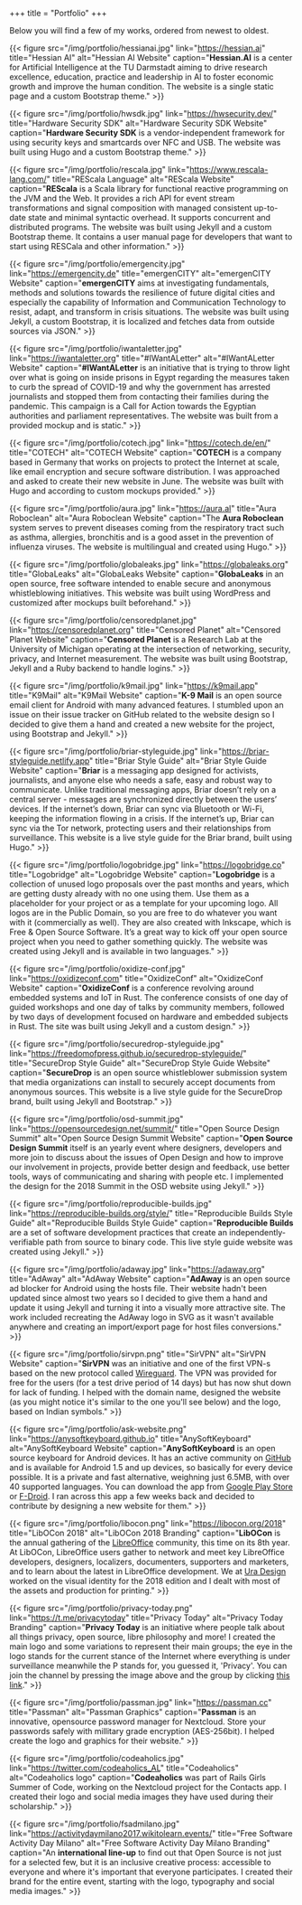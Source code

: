 +++
title = "Portfolio"
+++

Below you will find a few of my works, ordered from newest to oldest.

{{< figure src="/img/portfolio/hessianai.jpg" link="https://hessian.ai" title="Hessian AI" alt="Hessian AI Website" caption="**Hessian.AI** is a center for Artificial Intelligence at the TU Darmstadt aiming to drive research excellence, education, practice and leadership in AI to foster economic growth and improve the human condition. The website is a single static page and a custom Bootstrap theme." >}}

{{< figure src="/img/portfolio/hwsdk.jpg" link="https://hwsecurity.dev/" title="Hardware Security SDK" alt="Hardware Security SDK Website" caption="**Hardware Security SDK** is a vendor-independent framework for using security keys and smartcards over NFC and USB. The website was built using Hugo and a custom Bootstrap theme." >}}

{{< figure src="/img/portfolio/rescala.jpg" link="https://www.rescala-lang.com/" title="REScala Language" alt="REScala Website" caption="**REScala** is a Scala library for functional reactive programming on the JVM and the Web. It provides a rich API for event stream transformations and signal composition with managed consistent up-to-date state and minimal syntactic overhead. It supports concurrent and distributed programs. The website was built using Jekyll and a custom Bootstrap theme. It contains a user manual page for developers that want to start using RESCala and other information." >}}

{{< figure src="/img/portfolio/emergencity.jpg" link="https://emergencity.de" title="emergenCITY" alt="emergenCITY Website" caption="**emergenCITY** aims at investigating fundamentals, methods and solutions towards the resilience of future digital cities and especially the capability of Information and Communication Technology to resist, adapt, and transform in crisis situations. The website was built using Jekyll, a custom Bootstrap, it is localized and fetches data from outside sources via JSON." >}}

{{< figure src="/img/portfolio/iwantaletter.jpg" link="https://iwantaletter.org" title="#IWantALetter" alt="#IWantALetter Website" caption="**#IWantALetter** is an initiative that is trying to throw light over what is going on inside prisons in Egypt regarding the measures taken to curb the spread of COVID-19 and why the government has arrested journalists and stopped them from contacting their families during the pandemic. This campaign is a Call for Action towards the Egyptian authorities and parliament representatives. The website was built from a provided mockup and is static." >}}

{{< figure src="/img/portfolio/cotech.jpg" link="https://cotech.de/en/" title="COTECH" alt="COTECH Website" caption="**COTECH** is a company based in Germany that works on projects to protect the Internet at scale, like email encryption and secure software distribution. I was approached and asked to create their new website in June. The website was built with Hugo and according to custom mockups provided." >}}

{{< figure src="/img/portfolio/aura.jpg" link="https://aura.al" title="Aura Roboclean" alt="Aura Roboclean Website" caption="The **Aura Roboclean** system serves to prevent diseases coming from the respiratory tract such as asthma, allergies, bronchitis and is a good asset in the prevention of influenza viruses. The website is multilingual and created using Hugo." >}}

{{< figure src="/img/portfolio/globaleaks.jpg" link="https://globaleaks.org" title="GlobaLeaks" alt="GlobaLeaks Website" caption="**GlobaLeaks** in an open source, free software intended to enable secure and anonymous whistleblowing initiatives. This website was built using WordPress and customized after mockups built beforehand." >}}

{{< figure src="/img/portfolio/censoredplanet.jpg" link="https://censoredplanet.org" title="Censored Planet" alt="Censored Planet Website" caption="**Censored Planet** is a Research Lab at the University of Michigan operating at the intersection of networking, security, privacy, and Internet measurement. The website was built using Bootstrap, Jekyll and a Ruby backend to handle logins." >}}

{{< figure src="/img/portfolio/k9mail.jpg" link="https://k9mail.app" title="K9Mail" alt="K9Mail Website" caption="**K-9 Mail** is an open source email client for Android with many advanced features. I stumbled upon an issue on their issue tracker on GitHub related to the website design so I decided to give them a hand and created a new website for the project, using Bootstrap and Jekyll." >}}

{{< figure src="/img/portfolio/briar-styleguide.jpg" link="https://briar-styleguide.netlify.app" title="Briar Style Guide" alt="Briar Style Guide Website" caption="**Briar** is a messaging app designed for activists, journalists, and anyone else who needs a safe, easy and robust way to communicate. Unlike traditional messaging apps, Briar doesn’t rely on a central server - messages are synchronized directly between the users’ devices. If the internet’s down, Briar can sync via Bluetooth or Wi-Fi, keeping the information flowing in a crisis. If the internet’s up, Briar can sync via the Tor network, protecting users and their relationships from surveillance. This website is a live style guide for the Briar brand, built using Hugo." >}}

{{< figure src="/img/portfolio/logobridge.jpg" link="https://logobridge.co" title="Logobridge" alt="Logobridge Website" caption="**Logobridge** is a collection of unused logo proposals over the past months and years, which are getting dusty already with no one using them. Use them as a placeholder for your project or as a template for your upcoming logo. All logos are in the Public Domain, so you are free to do whatever you want with it (commercially as well). They are also created with Inkscape, which is Free & Open Source Software. It’s a great way to kick off your open source project when you need to gather something quickly. The website was created using Jekyll and is available in two languages." >}}

{{< figure src="/img/portfolio/oxidize-conf.jpg" link="https://oxidizeconf.com" title="OxidizeConf" alt="OxidizeConf Website" caption="**OxidizeConf** is a conference revolving around embedded systems and IoT in Rust. The conference consists of one day of guided workshops and one day of talks by community members, followed by two days of development focused on hardware and embedded subjects in Rust. The site was built using Jekyll and a custom design." >}}

{{< figure src="/img/portfolio/securedrop-styleguide.jpg" link="https://freedomofpress.github.io/securedrop-styleguide/" title="SecureDrop Style Guide" alt="SecureDrop Style Guide Website" caption="**SecureDrop** is an open source whistleblower submission system that media organizations can install to securely accept documents from anonymous sources. This website is a live style guide for the SecureDrop brand, built using Jekyll and Bootstrap." >}}

{{< figure src="/img/portfolio/osd-summit.jpg" link="https://opensourcedesign.net/summit/" title="Open Source Design Summit" alt="Open Source Design Summit Website" caption="**Open Source Design Summit** itself is an yearly event where designers, developers and more join to discuss about the issues of Open Design and how to improve our involvement in projects, provide better design and feedback, use better tools, ways of communicating and sharing with people etc. I implemented the design for the 2018 Summit in the OSD website using Jekyll." >}}

{{< figure src="/img/portfolio/reproducible-builds.jpg" link="https://reproducible-builds.org/style/" title="Reproducible Builds Style Guide" alt="Reproducible Builds Style Guide" caption="**Reproducible Builds** are a set of software development practices that create an independently-verifiable path from source to binary code. This live style guide website was created using Jekyll." >}}

{{< figure src="/img/portfolio/adaway.jpg" link="https://adaway.org" title="AdAway" alt="AdAway Website" caption="**AdAway** is an open source ad blocker for Android using the hosts file. Their website hadn't been updated since almost two years so I decided to give them a hand and update it using Jekyll and turning it into a visually more attractive site. The work included recreating the AdAway logo in SVG as it wasn't available anywhere and creating an import/export page for host files conversions." >}}

{{< figure src="/img/portfolio/sirvpn.png" title="SirVPN" alt="SirVPN Website" caption="**SirVPN** was an initiative and one of the first VPN-s based on the new protocol called [Wireguard](https://www.wireguard.com/). The VPN was provided for free for the users (for a test drive period of 14 days) but has now shut down for lack of funding. I helped with the domain name, designed the website (as you might notice it's similar to the one you'll see below) and the logo, based on Indian symbols." >}}

{{< figure src="/img/portfolio/ask-website.png" link="https://anysoftkeyboard.github.io" title="AnySoftKeyboard" alt="AnySoftKeyboard Website" caption="**AnySoftKeyboard** is an open source keyboard for Android devices. It has an active community on [GitHub](https://github.com/AnySoftKeyboard/AnySoftKeyboard) and is available for Android 1.5 and up devices, so basically for every device possible. It is a private and fast alternative, weighning just 6.5MB, with over 40 supported languages. You can download the app from [Google Play Store](https://play.google.com/store/apps/details?id=com.menny.android.anysoftkeyboard) or [F-Droid](https://f-droid.org/repository/browse/?fdid=com.menny.android.anysoftkeyboard). I ran across this app a few weeks back and decided to contribute by designing a new website for them." >}}

{{< figure src="/img/portfolio/libocon.png" link="https://libocon.org/2018" title="LibOCon 2018" alt="LibOCon 2018 Branding" caption="**LibOCon** is the annual gathering of the [LibreOffice](https://libreoffice.org) community, this time on its 8th year. At LibOCon, LibreOffice users gather to network and meet key LibreOffice developers, designers, localizers, documenters, supporters and marketers, and to learn about the latest in LibreOffice development. We at [Ura Design](https://ura.design) worked on the visual identity for the 2018 edition and I dealt with most of the assets and production for printing." >}}

{{< figure src="/img/portfolio/privacy-today.png" link="https://t.me/privacytoday" title="Privacy Today" alt="Privacy Today Branding" caption="**Privacy Today** is an initiative where people talk about all things privacy, open source, libre philosophy and more! I created the main logo and some variations to represent their main groups; the eye in the logo stands for the current stance of the Internet where everything is under surveillance meanwhile the P stands for, you guessed it, 'Privacy'. You can join the channel by pressing the image above and the group by clicking [this link](https://t.me/privacytoday)." >}}

{{< figure src="/img/portfolio/passman.jpg" link="https://passman.cc" title="Passman" alt="Passman Graphics" caption="**Passman** is an innovative, opensource password manager for Nextcloud. Store your passwords safely with millitary grade encryption (AES-256bit). I helped create the logo and graphics for their website." >}}

{{< figure src="/img/portfolio/codeaholics.jpg" link="https://twitter.com/codeaholics_AL" title="Codeaholics" alt="Codeaholics logo" caption="**Codeaholics** was part of Rails Girls Summer of Code, working on the Nextcloud project for the Contacts app. I created their logo and social media images they have used during their scholarship." >}}

{{< figure src="/img/portfolio/fsadmilano.jpg" link="https://activitydaymilano2017.wikitolearn.events/" title="Free Software Activity Day Milano" alt="Free Software Activity Day Milano Branding" caption="An **international line-up** to find out that Open Source is not just for a selected few, but it is an inclusive creative process: accessible to everyone and where it's important that everyone participates. I created their brand for the entire event, starting with the logo, typography and social media images." >}}
